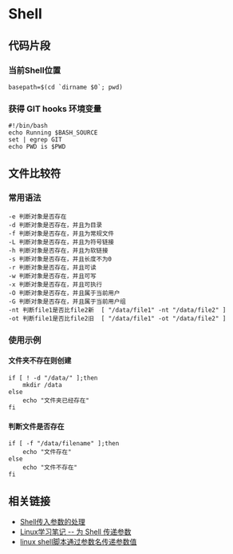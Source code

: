 # Shell

## 代码片段

### 当前Shell位置
	basepath=$(cd `dirname $0`; pwd)

### 获得 GIT hooks 环境变量
	#!/bin/bash
	echo Running $BASH_SOURCE
	set | egrep GIT
	echo PWD is $PWD

## 文件比较符

### 常用语法

	-e 判断对象是否存在
	-d 判断对象是否存在，并且为目录
	-f 判断对象是否存在，并且为常规文件
	-L 判断对象是否存在，并且为符号链接
	-h 判断对象是否存在，并且为软链接
	-s 判断对象是否存在，并且长度不为0
	-r 判断对象是否存在，并且可读
	-w 判断对象是否存在，并且可写
	-x 判断对象是否存在，并且可执行
	-O 判断对象是否存在，并且属于当前用户
	-G 判断对象是否存在，并且属于当前用户组
	-nt 判断file1是否比file2新  [ "/data/file1" -nt "/data/file2" ]
	-ot 判断file1是否比file2旧  [ "/data/file1" -ot "/data/file2" ]
	
### 使用示例

#### 文件夹不存在则创建
	if [ ! -d "/data/" ];then
		mkdir /data
	else
		echo "文件夹已经存在"
	fi
	
#### 判断文件是否存在
	if [ -f "/data/filename" ];then
		echo "文件存在"
	else
		echo "文件不存在"
	fi
	
## 相关链接

- [Shell传入参数的处理](https://blog.csdn.net/andylauren/article/details/68957195)
- [Linux学习笔记 -- 为 Shell 传递参数](https://www.cnblogs.com/atuotuo/p/6431289.html)
- [linux shell脚本通过参数名传递参数值](https://www.cnblogs.com/rwxwsblog/p/5668254.html)